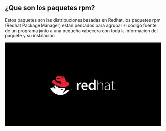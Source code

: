 ## ¿Que son los paquetes rpm?
Estos paquetes son las distribuciones basadas en Redhat, los paquetes rpm (Redhat Package Manager) estan pensados para agrupar el codigo fuente de un programa junto a una pequeña cabecera con toda la informacion del paquete y su instalacion 

![image](redhat.png)
